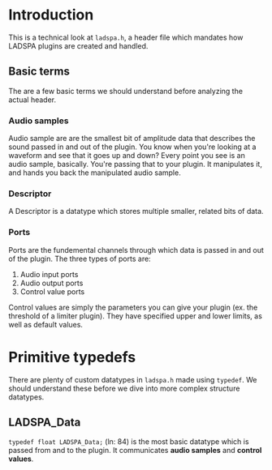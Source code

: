# Introduction

This is a technical look at `ladspa.h`, a header file which mandates
how LADSPA plugins are created and handled.

## Basic terms

The are a few basic terms we should understand before analyzing the
actual header.

### Audio samples

Audio sample are are the smallest bit of amplitude data that describes
the sound passed in and out of the plugin. You know when you're looking at
a waveform and see that it goes up and down? Every point you see is an audio
sample, basically. You're passing that to your plugin. It manipulates it,
and hands you back the manipulated audio sample.

### Descriptor

A Descriptor is a datatype which stores multiple smaller, related
bits of data.

### Ports

Ports are the fundemental channels through which data is passed in and
out of the plugin. The three types of ports are:

1. Audio input ports
2. Audio output ports
3. Control value ports

Control values are simply the parameters you can give your plugin (ex.
the threshold of a limiter plugin). They have specified upper and lower
limits, as well as default values.

# Primitive typedefs

There are plenty of custom datatypes in `ladspa.h` made using `typedef`.
We should understand these before we dive into more complex structure
datatypes.

## LADSPA_Data

`typedef float LADSPA_Data;` (ln: 84) is the most basic datatype which
is passed from and to the plugin. It communicates **audio samples**
and **control values**.
